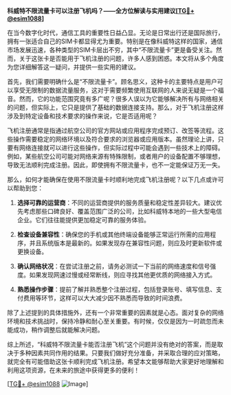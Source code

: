 **科威特不限流量卡可以注册飞机吗？——全方位解读与实用建议[[TG💪+ @esim1088](https://t.me/s/esim1088)]**

在当今数字化时代，通信工具的重要性日益凸显。无论是日常出行还是国际旅行，拥有一张适合自己的SIM卡都显得尤为重要。特别是在像科威特这样的国家，通信市场发展迅速，各种类型的SIM卡层出不穷，其中“不限流量卡”更是备受关注。然而，关于这张卡是否能用于飞机注册的问题，许多人感到困惑。本文将从多个角度为您详细解答这一疑问，并提供一些实用的建议。

首先，我们需要明确什么是“不限流量卡”。顾名思义，这种卡的主要特点是用户可以享受无限制的数据流量服务，这对于需要频繁使用互联网的人来说无疑是一个福音。然而，它的功能范围究竟有多广呢？很多人误以为它能够解决所有与网络相关的问题，但实际上，它只是提供了基础的数据连接支持。那么，对于飞机注册这样涉及到特定设备和技术要求的操作来说，它是否适用呢？

飞机注册通常是指通过航空公司的官方网站或应用程序完成预订、改签等流程。这些操作需要稳定的网络环境以及符合要求的浏览器或应用版本。虽然理论上讲，只要有网络连接就可以进行这些操作，但实际过程中可能会遇到一些技术上的障碍。例如，某些航空公司可能对网络来源有特殊限制，或者用户的设备配置不够理想，导致无法顺利完成注册。因此，即使拥有不限流量卡，也不一定能保证万无一失。

那么，如何才能确保在使用不限流量卡时顺利地完成飞机注册呢？以下几点或许可以帮助到您：

1. **选择可靠的运营商**：不同的运营商提供的服务质量和稳定性差异较大。建议优先考虑那些口碑良好、覆盖范围广泛的公司，比如科威特本地的一些大型电信企业。它们往往能提供更加稳定可靠的服务体验。

2. **检查设备兼容性**：确保您的手机或其他终端设备能够正常运行所需的应用程序，并且系统版本是最新的。如果发现存在兼容性问题，则应及时更新软件或更换设备。

3. **确认网络状况**：在尝试注册之前，请务必测试一下当前的网络速度和信号强度。如果发现网速过慢或经常断线，则应寻找其他更优质的网络接入方式。

4. **熟悉操作步骤**：提前了解并熟悉整个注册过程，包括登录账号、填写信息、支付费用等环节，这样可以大大减少因不熟悉而导致的时间浪费。

除了上述提到的具体措施外，还有一个非常重要的因素就是心态。面对复杂的网络环境和技术挑战时，保持冷静和耐心至关重要。有时候，仅仅是因为一时疏忽而未能成功，稍作调整后就能解决问题。

综上所述，“科威特不限流量卡能否注册飞机”这个问题并没有绝对的答案，而是取决于多种因素共同作用的结果。只要我们做好充分准备，并采取合理的应对策略，就完全有可能借助这张卡顺利完成飞机注册。希望本文能够帮助大家更好地理解和利用这项资源，在未来的旅途中获得更多的便利！

[[TG💪+ @esim1088](https://t.me/s/esim1088) ![Image](https://i.postimg.cc/4NQfJmqS/Snipaste-2025-05-13-00-14-12.png)]
